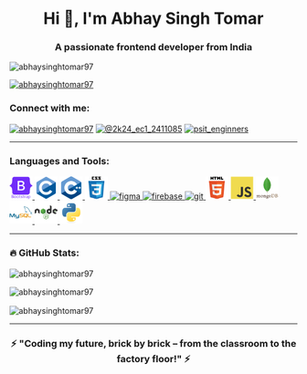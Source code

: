 <h1 align="center">Hi 👋, I'm Abhay Singh Tomar</h1>
<h3 align="center">A passionate frontend developer from India </h3>

<p align="left"> <img src="https://komarev.com/ghpvc/?username=abhaysinghtomar97&label=Profile%20views&color=0e75b6&style=flat" alt="abhaysinghtomar97" /> </p>

<p align="left"> <a href="https://github.com/ryo-ma/github-profile-trophy"><img src="https://github-profile-trophy.vercel.app/?username=abhaysinghtomar97&theme=gruvbox" alt="abhaysinghtomar97" /></a> </p>

<h3 align="left">Connect with me:</h3>
<p align="left">
<a href="https://linkedin.com/in/abhaysinghtomar97" target="blank"><img align="center" src="https://raw.githubusercontent.com/rahuldkjain/github-profile-readme-generator/master/src/images/icons/Social/linked-in-alt.svg" alt="abhaysinghtomar97" height="30" width="40" /></a>
<a href="https://www.hackerrank.com/2k24_ec1_2411085" target="blank"><img align="center" src="https://raw.githubusercontent.com/rahuldkjain/github-profile-readme-generator/master/src/images/icons/Social/hackerrank.svg" alt="@2k24_ec1_2411085" height="30" width="40" /></a>
<a href="https://instagram.com/psit_enginners" target="blank"><img align="center" src="https://cdn-icons-png.flaticon.com/512/174/174855.png" alt="psit_enginners" height="30" width="40" /></a>
</p>

---

<h3 align="left">Languages and Tools:</h3>
<p align="left">
  <a href="https://getbootstrap.com" target="_blank"> <img src="https://raw.githubusercontent.com/devicons/devicon/master/icons/bootstrap/bootstrap-plain-wordmark.svg" alt="bootstrap" width="40" height="40"/> </a>
  <a href="https://www.cprogramming.com/" target="_blank"> <img src="https://raw.githubusercontent.com/devicons/devicon/master/icons/c/c-original.svg" alt="c" width="40" height="40"/> </a>
  <a href="https://www.w3schools.com/cpp/" target="_blank"> <img src="https://raw.githubusercontent.com/devicons/devicon/master/icons/cplusplus/cplusplus-original.svg" alt="cplusplus" width="40" height="40"/> </a>
  <a href="https://www.w3schools.com/css/" target="_blank"> <img src="https://raw.githubusercontent.com/devicons/devicon/master/icons/css3/css3-original-wordmark.svg" alt="css3" width="40" height="40"/> </a>
  <a href="https://www.figma.com/" target="_blank"> <img src="https://www.vectorlogo.zone/logos/figma/figma-icon.svg" alt="figma" width="40" height="40"/> </a>
  <a href="https://firebase.google.com/" target="_blank"> <img src="https://www.vectorlogo.zone/logos/firebase/firebase-icon.svg" alt="firebase" width="40" height="40"/> </a>
  <a href="https://git-scm.com/" target="_blank"> <img src="https://www.vectorlogo.zone/logos/git-scm/git-scm-icon.svg" alt="git" width="40" height="40"/> </a>
  <a href="https://www.w3.org/html/" target="_blank"> <img src="https://raw.githubusercontent.com/devicons/devicon/master/icons/html5/html5-original-wordmark.svg" alt="html5" width="40" height="40"/> </a>
  <a href="https://developer.mozilla.org/en-US/docs/Web/JavaScript" target="_blank"> <img src="https://raw.githubusercontent.com/devicons/devicon/master/icons/javascript/javascript-original.svg" alt="javascript" width="40" height="40"/> </a>
  <a href="https://www.mongodb.com/" target="_blank"> <img src="https://raw.githubusercontent.com/devicons/devicon/master/icons/mongodb/mongodb-original-wordmark.svg" alt="mongodb" width="40" height="40"/> </a>
  <a href="https://www.mysql.com/" target="_blank"> <img src="https://raw.githubusercontent.com/devicons/devicon/master/icons/mysql/mysql-original-wordmark.svg" alt="mysql" width="40" height="40"/> </a>
  <a href="https://nodejs.org" target="_blank"> <img src="https://raw.githubusercontent.com/devicons/devicon/master/icons/nodejs/nodejs-original-wordmark.svg" alt="nodejs" width="40" height="40"/> </a>
  <a href="https://www.python.org" target="_blank"> <img src="https://raw.githubusercontent.com/devicons/devicon/master/icons/python/python-original.svg" alt="python" width="40" height="40"/> </a>
</p>

---

<h3 align="left">🔥 GitHub Stats:</h3>
<p><img align="center" src="https://github-readme-streak-stats.herokuapp.com/?user=abhaysinghtomar97&theme=tokyonight" alt="abhaysinghtomar97" /></p>
<p><img align="center" src="https://github-readme-stats.vercel.app/api/top-langs/?username=abhaysinghtomar97&layout=compact&theme=tokyonight" alt="abhaysinghtomar97" /></p>
<p><img align="center" src="https://github-readme-stats.vercel.app/api?username=abhaysinghtomar97&show_icons=true&locale=en&theme=tokyonight" alt="abhaysinghtomar97" /></p>

---

<h3 align="center">⚡ "Coding my future, brick by brick – from the classroom to the factory floor!" ⚡</h3>
